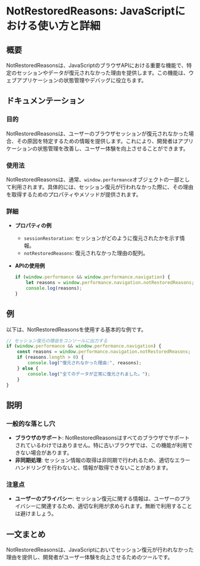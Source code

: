 <!--
Meta Description: # NotRestoredReasons: JavaScriptにおける使い方と詳細 ## 概要 NotRestoredReasonsは、JavaScriptのブラウザAPIにおける重要な機能で、特定のセッションやデータが復元されなかった理由を提供します。この機能は、ウェブアプリケーションの状態管理...
Meta Keywords: window, performance, reasons, notrestoredreasons, notrestoredreasonsは
-->

# NotRestoredReasons: JavaScriptにおける使い方と詳細

## 概要
NotRestoredReasonsは、JavaScriptのブラウザAPIにおける重要な機能で、特定のセッションやデータが復元されなかった理由を提供します。この機能は、ウェブアプリケーションの状態管理やデバッグに役立ちます。

## ドキュメンテーション
### 目的
NotRestoredReasonsは、ユーザーのブラウザセッションが復元されなかった場合、その原因を特定するための情報を提供します。これにより、開発者はアプリケーションの状態管理を改善し、ユーザー体験を向上させることができます。

### 使用法
NotRestoredReasonsは、通常、`window.performance`オブジェクトの一部として利用されます。具体的には、セッション復元が行われなかった際に、その理由を取得するためのプロパティやメソッドが提供されます。

### 詳細
- **プロパティの例**
  - `sessionRestoration`: セッションがどのように復元されたかを示す情報。
  - `notRestoredReasons`: 復元されなかった理由の配列。

- **APIの使用例**
  ```javascript
  if (window.performance && window.performance.navigation) {
      let reasons = window.performance.navigation.notRestoredReasons;
      console.log(reasons);
  }
  ```

## 例
以下は、NotRestoredReasonsを使用する基本的な例です。

```javascript
// セッション復元の理由をコンソールに出力する
if (window.performance && window.performance.navigation) {
    const reasons = window.performance.navigation.notRestoredReasons;
    if (reasons.length > 0) {
        console.log("復元されなかった理由:", reasons);
    } else {
        console.log("全てのデータが正常に復元されました。");
    }
}
```

## 説明
### 一般的な落とし穴
- **ブラウザのサポート**: NotRestoredReasonsはすべてのブラウザでサポートされているわけではありません。特に古いブラウザでは、この機能が利用できない場合があります。
- **非同期処理**: セッション情報の取得は非同期で行われるため、適切なエラーハンドリングを行わないと、情報が取得できないことがあります。

### 注意点
- **ユーザーのプライバシー**: セッション復元に関する情報は、ユーザーのプライバシーに関連するため、適切な利用が求められます。無断で利用することは避けましょう。

## 一文まとめ
NotRestoredReasonsは、JavaScriptにおいてセッション復元が行われなかった理由を提供し、開発者がユーザー体験を向上させるためのツールです。